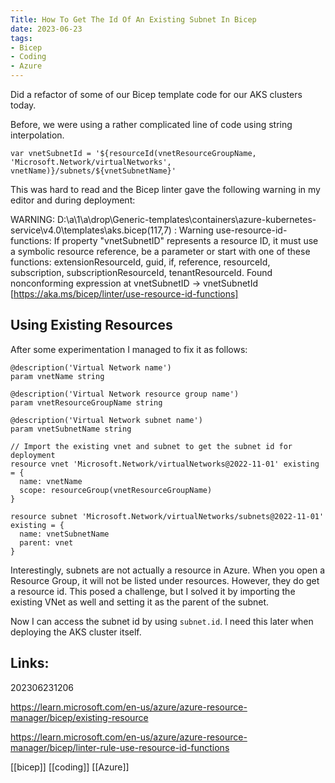 ```yaml
---
Title: How To Get The Id Of An Existing Subnet In Bicep
date: 2023-06-23
tags:
- Bicep
- Coding
- Azure
---
```


Did a refactor of some of our Bicep template code for our AKS clusters today.

Before, we were using a rather complicated line of code using string interpolation.

```bicep
var vnetSubnetId = '${resourceId(vnetResourceGroupName, 'Microsoft.Network/virtualNetworks', vnetName)}/subnets/${vnetSubnetName}'
```

This was hard to read and the Bicep linter gave the following warning in my editor and during deployment:

WARNING: D:\a\1\a\drop\Generic-templates\containers\azure-kubernetes-service\v4.0\templates\aks.bicep(117,7) : Warning use-resource-id-functions: If property "vnetSubnetID" represents a resource ID, it must use a symbolic resource reference, be a parameter or start with one of these functions: extensionResourceId, guid, if, reference, resourceId, subscription, subscriptionResourceId, tenantResourceId. Found nonconforming expression at vnetSubnetID -> vnetSubnetId [https://aka.ms/bicep/linter/use-resource-id-functions]

## Using Existing Resources

After some experimentation I managed to fix it as follows:

```bicep
@description('Virtual Network name')
param vnetName string

@description('Virtual Network resource group name')
param vnetResourceGroupName string

@description('Virtual Network subnet name')
param vnetSubnetName string

// Import the existing vnet and subnet to get the subnet id for deployment
resource vnet 'Microsoft.Network/virtualNetworks@2022-11-01' existing = {
  name: vnetName
  scope: resourceGroup(vnetResourceGroupName)
}

resource subnet 'Microsoft.Network/virtualNetworks/subnets@2022-11-01' existing = {
  name: vnetSubnetName
  parent: vnet
}
```

Interestingly, subnets are not actually a resource in Azure. When you open a Resource Group, it will not be listed under resources. However, they do get a resource id. This posed a challenge, but I solved it by importing the existing VNet as well and setting it as the parent of the subnet.

Now I can access the subnet id by using `subnet.id`. I need this later when deploying the AKS cluster itself.

## Links:

202306231206

https://learn.microsoft.com/en-us/azure/azure-resource-manager/bicep/existing-resource

https://learn.microsoft.com/en-us/azure/azure-resource-manager/bicep/linter-rule-use-resource-id-functions

[[bicep]]
[[coding]]
[[Azure]]
